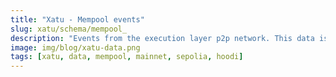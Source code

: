 ```yaml
---
title: "Xatu - Mempool events"
slug: xatu/schema/mempool_
description: "Events from the execution layer p2p network. This data is usually useful for 'timing' events, such as when a transaction was seen in the mempool by an instance."
image: img/blog/xatu-data.png
tags: [xatu, data, mempool, mainnet, sepolia, hoodi]
---
```


<MDImporter url="https://raw.githubusercontent.com/ethpandaops/xatu-data/refs/heads/master/schema/mempool_.md" />
